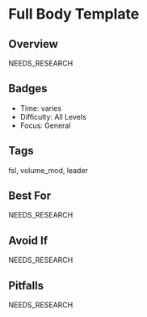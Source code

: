 # Full Body Template

## Overview
NEEDS_RESEARCH

## Badges
- Time: varies
- Difficulty: All Levels
- Focus: General

## Tags
fsl, volume_mod, leader

## Best For
NEEDS_RESEARCH

## Avoid If
NEEDS_RESEARCH

## Pitfalls
NEEDS_RESEARCH

